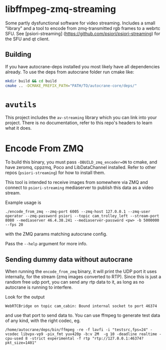 # libffmpeg-zmq-streaming

Some partly dysfunctional software for video streaming. Includes a small "library" and a
tool to encode from zmq-transmitted rgb frames to a webrtc SFU. See [psiori-streaming] (https://github.com/psiori/psiori-streaming) for the SFU and qt client.

## Building
If you have autocrane-deps installed you most likely have all dependencies already.
To use the deps from autocrane folder run cmake like:

```bash
mkdir build && cd build
cmake .. -DCMAKE_PREFIX_PATH="PATH/TO/autocrane-core/deps/"
```

# `avutils`

This project includes the `av-streaming` library which you can link into your project.
There is no documentation, refer to this repo's headers to learn what it does.

# Encode From ZMQ

To build this binary, you  must pass `-DBUILD_zmq_encoder=ON` to cmake, and have zeromq,
cppzmq, Poco and LibDataChannel installed. Refer to other repos (`psiori-streaming`) for
how to install them.

This tool is intended to receive images from somewhere via ZMQ and connect to
`psiori-streaming` mediaserver to publish this data as a video stream.

Example usage is

```
./encode_from_zmq --zmq-port 6005 --zmq-host 127.0.0.1 --zmq-user operator --zmq-password psiori --topic cam_trolley_left --stream-port 8080 --mediaserver 46.4.38.241 --mediaserver-password <pw> -b 5000000 --fps 20
```

with the ZMQ params matching autocrane config.

Pass the `--help` argument for more info.

## Sending dummy data without autocrane
When running the `encode_from_zmq` binary, it will print the UDP port it uses
internally, for the stream (zmq images converted to RTP). Since this is just a random
free udp port, you can send any rtp data to it, as long as no autocrane is running to
interfere.

Look for the output

```
WebRTCBridge on topic cam_cabin: Bound internal socket to port 46374
```

and use that port to send data to. You can use ffmpeg to generate test data of any kind,
with the right codec, eg.

```
/home/autocrane/deps/bin/ffmpeg -re -f lavfi -i "testsrc,fps=24" -vcodec libvpx-vp9 -pix_fmt yuv420p -b:v 2M  -g 10 -deadline realtime -cpu-used 8 -strict experimental -f rtp "rtp://127.0.0.1:46374?pkt_size=1401"
```
